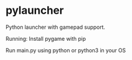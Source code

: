 # pylauncher
Python launcher with gamepad support.

Running:
Install pygame with pip

Run main.py using python or python3 in your OS
